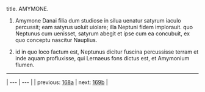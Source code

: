 title. AMYMONE.



1. Amymone Danai filia dum studiose in silua uenatur satyrum iaculo percussit; eam satyrus uoluit uiolare; illa Neptuni fidem implorauit. quo Neptunus cum uenisset, satyrum abegit et ipse cum ea concubuit, ex quo conceptu nascitur Nauplius.



2. id in quo loco factum est, Neptunus dicitur fuscina percussisse terram et inde aquam profluxisse, qui Lernaeus fons dictus est, et Amymonium flumen.



---

| --- | --- |
| previous: [168a](../168a/) | next: [169b](../169b/) |